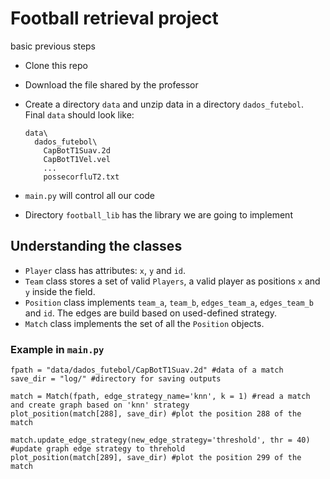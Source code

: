 # Football retrieval project

basic previous steps

* Clone this repo
* Download the file shared by the professor
* Create a directory `data` and unzip data in a directory `dados_futebol`. Final `data` should look like:
  ```
  data\
    dados_futebol\
      CapBotT1Suav.2d
      CapBotT1Vel.vel
      ...
      possecorfluT2.txt
  ```

* `main.py` will control all our code
* Directory `football_lib` has the library we are going to implement

## Understanding the classes

* `Player` class has attributes: `x`, `y` and `id`.
* `Team` class stores a set of valid `Players`, a valid player as positions `x` and `y` inside the field.
* `Position` class implements `team_a`, `team_b`, `edges_team_a`, `edges_team_b` and `id`. The edges are build based on used-defined strategy.
* `Match` class implements the set of all the `Position` objects.

### Example in `main.py`

```
fpath = "data/dados_futebol/CapBotT1Suav.2d" #data of a match
save_dir = "log/" #directory for saving outputs

match = Match(fpath, edge_strategy_name='knn', k = 1) #read a match and create graph based on 'knn' strategy
plot_position(match[288], save_dir) #plot the position 288 of the match

match.update_edge_strategy(new_edge_strategy='threshold', thr = 40) #update graph edge strategy to threhold 
plot_position(match[289], save_dir) #plot the position 299 of the match
```